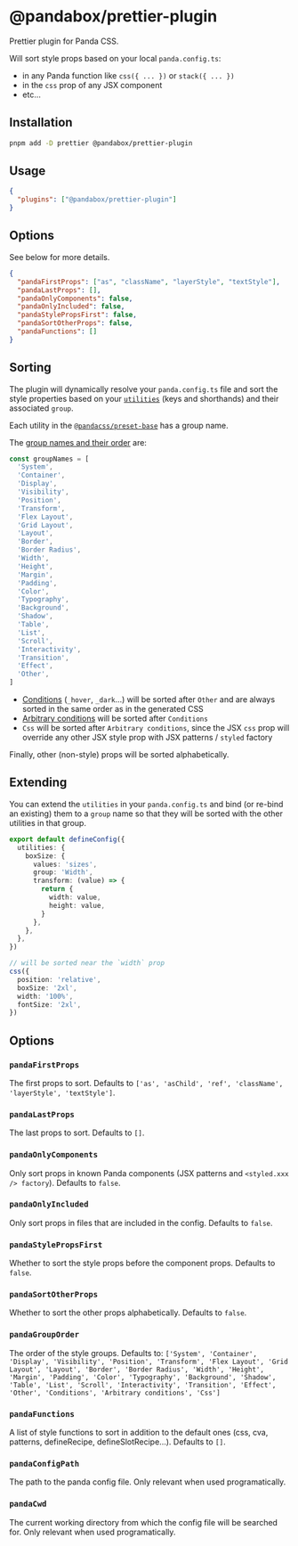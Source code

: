 # @pandabox/prettier-plugin

Prettier plugin for Panda CSS.

Will sort style props based on your local `panda.config.ts`:

- in any Panda function like `css({ ... })` or `stack({ ... })`
- in the `css` prop of any JSX component
- etc...

## Installation

```bash
pnpm add -D prettier @pandabox/prettier-plugin
```

## Usage

```json
{
  "plugins": ["@pandabox/prettier-plugin"]
}
```

## Options

See below for more details.

```json
{
  "pandaFirstProps": ["as", "className", "layerStyle", "textStyle"],
  "pandaLastProps": [],
  "pandaOnlyComponents": false,
  "pandaOnlyIncluded": false,
  "pandaStylePropsFirst": false,
  "pandaSortOtherProps": false,
  "pandaFunctions": []
}
```

## Sorting

The plugin will dynamically resolve your `panda.config.ts` file and sort the style properties based on your
[`utilities`](https://panda-css.com/docs/customization/utilities) (keys and shorthands) and their associated `group`.

Each utility in the [`@pandacss/preset-base`](https://github.com/chakra-ui/panda/pull/2269/files) has a group name.

The
[group names and their order](https://github.com/astahmer/pandakit/blob/5e3d5cb6c5bbed211c3bf608b69b307568cdff06/packages/prettier-plugin/src/get-priority-index.ts#L7)
are:

```ts
const groupNames = [
  'System',
  'Container',
  'Display',
  'Visibility',
  'Position',
  'Transform',
  'Flex Layout',
  'Grid Layout',
  'Layout',
  'Border',
  'Border Radius',
  'Width',
  'Height',
  'Margin',
  'Padding',
  'Color',
  'Typography',
  'Background',
  'Shadow',
  'Table',
  'List',
  'Scroll',
  'Interactivity',
  'Transition',
  'Effect',
  'Other',
]
```

- [Conditions](https://panda-css.com/docs/concepts/conditional-styles) (`_hover`, `_dark`...) will be sorted after
  `Other` and are always sorted in the same order as in the generated CSS
- [Arbitrary conditions](https://panda-css.com/docs/concepts/conditional-styles#arbitrary-selectors) will be sorted
  after `Conditions`
- `Css` will be sorted after `Arbitrary conditions`, since the JSX `css` prop will override any other JSX style prop
  with JSX patterns / `styled` factory

Finally, other (non-style) props will be sorted alphabetically.

## Extending

You can extend the `utilities` in your `panda.config.ts` and bind (or re-bind an existing) them to a `group` name so
that they will be sorted with the other utilities in that group.

```ts
export default defineConfig({
  utilities: {
    boxSize: {
      values: 'sizes',
      group: 'Width',
      transform: (value) => {
        return {
          width: value,
          height: value,
        }
      },
    },
  },
})

// will be sorted near the `width` prop
css({
  position: 'relative',
  boxSize: '2xl',
  width: '100%',
  fontSize: '2xl',
})
```

## Options

### `pandaFirstProps`

The first props to sort. Defaults to `['as', 'asChild', 'ref', 'className', 'layerStyle', 'textStyle']`.

### `pandaLastProps`

The last props to sort. Defaults to `[]`.

### `pandaOnlyComponents`

Only sort props in known Panda components (JSX patterns and `<styled.xxx /> factory`). Defaults to `false`.

### `pandaOnlyIncluded`

Only sort props in files that are included in the config. Defaults to `false`.

### `pandaStylePropsFirst`

Whether to sort the style props before the component props. Defaults to `false`.

### `pandaSortOtherProps`

Whether to sort the other props alphabetically. Defaults to `false`.

### `pandaGroupOrder`

The order of the style groups. Defaults to:
`['System', 'Container', 'Display', 'Visibility', 'Position', 'Transform', 'Flex Layout', 'Grid Layout', 'Layout', 'Border', 'Border Radius', 'Width', 'Height', 'Margin', 'Padding', 'Color', 'Typography', 'Background', 'Shadow', 'Table', 'List', 'Scroll', 'Interactivity', 'Transition', 'Effect', 'Other', 'Conditions', 'Arbitrary conditions', 'Css']`

### `pandaFunctions`

A list of style functions to sort in addition to the default ones (css, cva, patterns, defineRecipe,
defineSlotRecipe...). Defaults to `[]`.

### `pandaConfigPath`

The path to the panda config file. Only relevant when used programatically.

### `pandaCwd`

The current working directory from which the config file will be searched for. Only relevant when used programatically.
